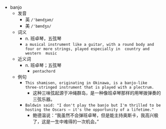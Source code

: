 - banjo
  - 发音
    - 英 `/'bændʒəʊ/`
    - 美 `/'bændʒo/`
  - 词义
    - n. 班卓琴，五弦琴
    - `a musical instrument like a guitar, with a round body and four or more strings, played especially in  country and western  music`
  - 近义词
    - n. 班卓琴；五弦琴
      - `pentachord`
  - 例句
    - `This shamisen, originating in Okinawa, is a banjo-like three-stringed instrument that is played with a plectrum.`
      - 这种三味弦起源于冲绳群岛，是一种像班卓琴那样的用琴拨弹奏的三弦乐器。
    - `Baldwin said: "I don't play the banjo but I'm thrilled to be hosting the Oscars – it's the opportunity of a lifetime."`
      - 鲍德温说：“我虽然不会弹班卓琴，但是能主持奥斯卡，我高兴极了，这是一生中难得的一次机会。”

